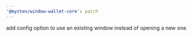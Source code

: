```yaml
---
'@mysten/window-wallet-core': patch
---
```


add config option to use an existing window instead of opening a new one
